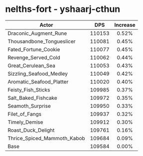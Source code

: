 # nelths-fort - yshaarj-cthun
| Actor | DPS | Increase |
|---|:---:|:---:|
|Draconic_Augment_Rune|110153|0.52%|
|Thousandbone_Tongueslicer|110081|0.45%|
|Fated_Fortune_Cookie|110077|0.45%|
|Revenge_Served_Cold|110062|0.44%|
|Great_Cerulean_Sea|110053|0.43%|
|Sizzling_Seafood_Medley|110049|0.42%|
|Aromatic_Seafood_Platter|110020|0.40%|
|Feisty_Fish_Sticks|109985|0.37%|
|Salt_Baked_Fishcake|109972|0.35%|
|Seamoth_Surprise|109950|0.33%|
|Filet_of_Fangs|109937|0.32%|
|Timely_Demise|109912|0.30%|
|Roast_Duck_Delight|109761|0.16%|
|Thrice_Spiced_Mammoth_Kabob|109684|0.09%|
|Base|109584|0.00%|

